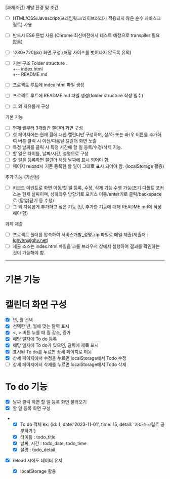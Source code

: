 [과제조건]
개발 환경 및 조건
- [ ] HTML/CSS/Javascript(프레임워크/라이브러리가 적용되지 않은 순수 자바스크립트) 사용
- [ ] 반드시 ES6 문법 사용 (Chrome 최신버전에서 테스트 예정으로 transpiler 필요 없음)
- [ ] 1280*720(px) 화면 구성 (해당 사이즈를 벗어나지 않도록 유의)

- [ ] 기본 구조
Folder structure
.                          
+-- index.html     
+-- README.md 
 
- [ ] 프로젝트 루트에 index.html 파일 생성
- [ ] 프로젝트 루트에 README.md 파일 생성(folder structure 작성 필수)
- [ ] 그 외 자유롭게 구성

기본 기능
- [ ] 현재 월부터 3개월간 캘린더 화면 구성
- [ ] 첫 페이지에는 현재 월에 대한 캘린더만 구성하며, 상/하 또는 좌/우 버튼을 추가하여 버튼 클릭 시 이전/다음달 캘린더 화면 노출
- [ ] 특정 날짜를 클릭 시 특정 시간에 할 일 등록/수정/삭제 기능.
- [ ] 할 일은 타이틀, 날짜/시간, 설명으로 구성
- [ ] 할 일을 등록하면 캘린더 해당 날짜에 표시 되어야 함.
- [ ] 페이지 reload시 기존 등록한 할 일이 그대로 표시 되어야 함. (localStorage 활용)

추가 기능 (가산점)
- [ ] 키보드 이벤트로 화면 이동/할 일 등록, 수정, 삭제 기능 수행 가능(초기 디폴트 포커스는 현재 날짜이며, 상하좌우 방향키로 포커스 이동/enter키로 클릭/backspace로 (팝업)닫기 등 수행)
- [ ] 그 외 자유롭게 추가하고 싶은 기능 (단, 추가한 기능에 대해 README.md에 작성해야 함)

과제 제출
- [ ] 프로젝트 폴더를 압축하여 서비스개발_성명.zip 파일로 메일 제출(제출처 : lghvhr@lghv.net)
- [ ]  제출 소스는 index.html 파일을 크롬 브라우저 상에서 실행하여 결과를 확인하는 것이 가능해야 함.

----
# 기본 기능
# 캘린더 화면 구성
- [X] 년, 월 선택 
- [X] 선택한 년, 월에 맞는 달력 표시
- [X] <, > 버튼 누를 때 월 감소, 증가
- [X] 해당 일자에 To do 등록
- [X] 해당 일자에 To do가 있으면, 달력에 제목 표시
- [X] 표시된 To do를 누르면 상세 페이지로 이동 
- [X] 상세 페이지에서 수정을 누르면 localStorage에서 Todo 수정 
- [ ] 상세 페이지에서 삭제를 누르면 localStorage에서 Todo 삭제

# To do 기능
- [X] 날짜 클릭 하면 할 일 등록 화면 불러오기
- [X] 할 일 등록 화면 구성
- - [X] To do 객체 ex: {id: 1, date:'2023-11-01', time: 15, detail: '자바스크립트 공부하기'}
  - [X] 타이틀 : todo_title
  - [X] 날짜, 시간 : todo_date, todo_time
  - [X] 설명 : todo_detail
- [X] reload 시에도 데이터 유지 
  - [X] localStorage 활용
  

